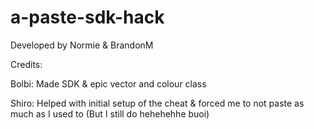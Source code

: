 # a-paste-sdk-hack

Developed by Normie & BrandonM 

Credits:

Bolbi: Made SDK & epic vector and colour class

Shiro: Helped with initial setup of the cheat & forced me to not paste as much as I used to (But I still do hehehehhe buoi)
